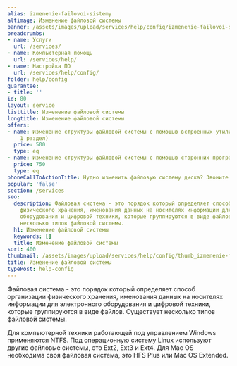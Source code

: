 ```yaml
---
alias: izmenenie-failovoi-sistemy
altimage: Изменение файловой системы
banner: /assets/images/upload/services/help/config/izmenenie-failovoi-sistemy.jpg
breadcrumbs:
- name: Услуги
  url: /services/
- name: Компьютерная помощь
  url: /services/help/
- name: Настройка ПО
  url: /services/help/config/
folder: help/config
guarantee:
- title: ''
id: 80
layout: service
listtitle: Изменение файловой системы
longtitle: Изменение файловой системы
offers:
- name: Изменение структуры файловой системы с помощью встроенных утилит Windows (за
    1 раздел)
  price: 500
  type: eq
- name: Изменение структуры файловой системы с помощью сторонних программ (за 1 раздел)
  price: 750
  type: eq
phoneCallToActionTitle: Нудно изменить файловую систему диска? Звоните!
popular: 'false'
section: /services
seo:
  description: Файловая система - это порядок который определяет способ организации
    физического хранения, именования данных на носителях информации для электронного
    оборудования и цифровой техники, которые группируются в виде файлов. Существует
    несколько типов файловой системы.
  h1: Изменение файловой системы
  keywords: []
  title: Изменение файловой системы
sort: 400
thumbnail: /assets/images/upload/services/help/config/thumb_izmenenie-failovoi-sistemy.jpg
title: Изменение файловой системы
typePost: help-config
---
```

Файловая система - это порядок который определяет способ организации физического хранения, именования данных на носителях информации для электронного оборудования и цифровой техники, которые группируются в виде файлов. Существует несколько типов файловой системы.

Для компьютерной техники работающей под управлением Windows применяются NTFS. Под операционную систему Linux используют другие файловые системы, это Ext2, Ext3 и Ext4. Для Mac OS необходима своя файловая система, это HFS Plus или Mac OS Extended.